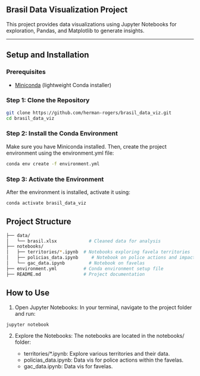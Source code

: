 ## Brasil Data Visualization Project

This project provides data visualizations using Jupyter Notebooks for exploration, Pandas, and Matplotlib to generate insights.

---

## Setup and Installation

### Prerequisites
- [Miniconda](https://docs.conda.io/en/latest/miniconda.html) (lightweight Conda installer)

### Step 1: Clone the Repository
```bash
git clone https://github.com/herman-rogers/brasil_data_viz.git
cd brasil_data_viz
```

### Step 2: Install the Conda Environment

Make sure you have Miniconda installed. Then, create the project environment using the environment.yml file:

```bash
conda env create -f environment.yml
```

### Step 3: Activate the Environment

After the environment is installed, activate it using:

```bash
conda activate brasil_data_viz
```

## Project Structure

```bash
├── data/
│   └── brasil.xlsx            # Cleaned data for analysis
├── notebooks/
│   ├── territories/*.ipynb  # Notebooks exploring favela territories
│   ├── policias_data.ipynb     # Notebook on police actions and impact
│   └── gac_data.ipynb         # Notebook on favelas
├── environment.yml          # Conda environment setup file
├── README.md                # Project documentation
```

## How to Use

1) Open Jupyter Notebooks: In your terminal, navigate to the project folder and run:

```bash
jupyter notebook
```

2) Explore the Notebooks: The notebooks are located in the notebooks/ folder:

    * territories/*.ipynb: Explore various territories and their data.
    * policias_data.ipynb: Data vis for police actions within the favelas.
    * gac_data.ipynb: Data vis for favelas.


